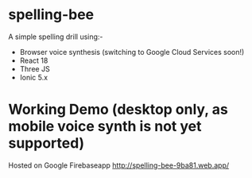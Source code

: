 # spelling-bee
A simple spelling drill using:-
- Browser voice synthesis (switching to Google Cloud Services soon!)
- React 18
- Three JS
- Ionic 5.x


# Working Demo (desktop only, as mobile voice synth is not yet supported)
Hosted on Google Firebaseapp
http://spelling-bee-9ba81.web.app/
